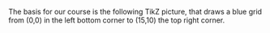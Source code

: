 The basis for our course is the following TikZ picture, that draws a blue grid from (0,0) in the left bottom corner to (15,10) the top right corner.
